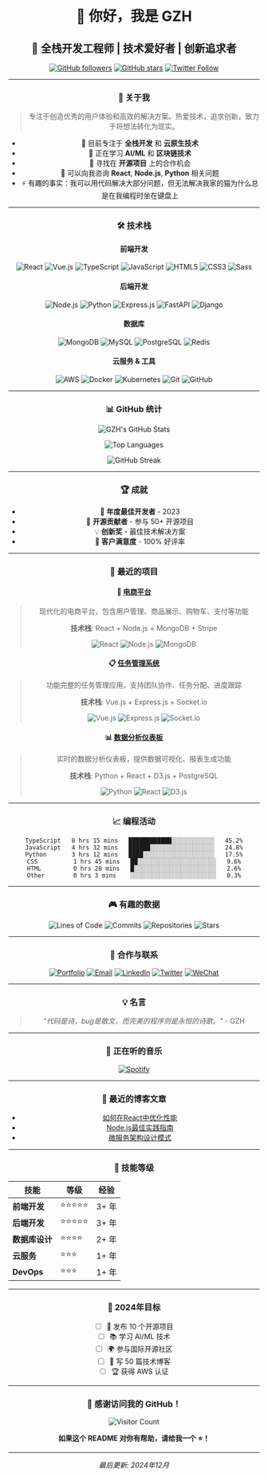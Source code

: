 <div align="center">

# 👋 你好，我是 GZH

## 🚀 全栈开发工程师 | 技术爱好者 | 创新追求者

[![GitHub followers](https://img.shields.io/github/followers/gzh?style=social)](https://github.com/gzh)
[![GitHub stars](https://img.shields.io/github/stars/gzh?style=social)](https://github.com/gzh)
[![Twitter Follow](https://img.shields.io/twitter/follow/gzh?style=social)](https://twitter.com/gzh)

---

### 🎯 关于我

> 专注于创造优秀的用户体验和高效的解决方案。热爱技术，追求创新，致力于将想法转化为现实。

- 🔭 目前专注于 **全栈开发** 和 **云原生技术**
- 🌱 正在学习 **AI/ML** 和 **区块链技术**
- 👯 寻找在 **开源项目** 上的合作机会
- 💬 可以向我咨询 **React**, **Node.js**, **Python** 相关问题
- ⚡ 有趣的事实：我可以用代码解决大部分问题，但无法解决我家的猫为什么总是在我编程时坐在键盘上

---

### 🛠️ 技术栈

#### 前端开发
![React](https://img.shields.io/badge/React-20232A?style=for-the-badge&logo=react&logoColor=61DAFB)
![Vue.js](https://img.shields.io/badge/Vue.js-35495E?style=for-the-badge&logo=vue.js&logoColor=4FC08D)
![TypeScript](https://img.shields.io/badge/TypeScript-007ACC?style=for-the-badge&logo=typescript&logoColor=white)
![JavaScript](https://img.shields.io/badge/JavaScript-F7DF1E?style=for-the-badge&logo=javascript&logoColor=black)
![HTML5](https://img.shields.io/badge/HTML5-E34F26?style=for-the-badge&logo=html5&logoColor=white)
![CSS3](https://img.shields.io/badge/CSS3-1572B6?style=for-the-badge&logo=css3&logoColor=white)
![Sass](https://img.shields.io/badge/Sass-CC6699?style=for-the-badge&logo=sass&logoColor=white)

#### 后端开发
![Node.js](https://img.shields.io/badge/Node.js-43853D?style=for-the-badge&logo=node.js&logoColor=white)
![Python](https://img.shields.io/badge/Python-3776AB?style=for-the-badge&logo=python&logoColor=white)
![Express.js](https://img.shields.io/badge/Express.js-404D59?style=for-the-badge)
![FastAPI](https://img.shields.io/badge/FastAPI-005571?style=for-the-badge&logo=fastapi)
![Django](https://img.shields.io/badge/Django-092E20?style=for-the-badge&logo=django&logoColor=white)

#### 数据库
![MongoDB](https://img.shields.io/badge/MongoDB-4EA94B?style=for-the-badge&logo=mongodb&logoColor=white)
![MySQL](https://img.shields.io/badge/MySQL-00000F?style=for-the-badge&logo=mysql&logoColor=white)
![PostgreSQL](https://img.shields.io/badge/PostgreSQL-316192?style=for-the-badge&logo=postgresql&logoColor=white)
![Redis](https://img.shields.io/badge/Redis-DC382D?style=for-the-badge&logo=redis&logoColor=white)

#### 云服务 & 工具
![AWS](https://img.shields.io/badge/AWS-232F3E?style=for-the-badge&logo=amazon-aws&logoColor=white)
![Docker](https://img.shields.io/badge/Docker-2496ED?style=for-the-badge&logo=docker&logoColor=white)
![Kubernetes](https://img.shields.io/badge/kubernetes-326ce5.svg?style=for-the-badge&logo=kubernetes&logoColor=white)
![Git](https://img.shields.io/badge/Git-F05032?style=for-the-badge&logo=git&logoColor=white)
![GitHub](https://img.shields.io/badge/GitHub-100000?style=for-the-badge&logo=github&logoColor=white)

---

### 📊 GitHub 统计

<div align="center">

![GZH's GitHub Stats](https://github-readme-stats.vercel.app/api?username=gzh&show_icons=true&theme=radical&hide_border=true&count_private=true)

![Top Languages](https://github-readme-stats.vercel.app/api/top-langs/?username=gzh&layout=compact&theme=radical&hide_border=true)

![GitHub Streak](https://github-readme-streak-stats.herokuapp.com/?user=gzh&theme=radical&hide_border=true)

</div>

---

### 🏆 成就

- 🥇 **年度最佳开发者** - 2023
- 🚀 **开源贡献者** - 参与 50+ 开源项目
- 💡 **创新奖** - 最佳技术解决方案
- 🎯 **客户满意度** - 100% 好评率

---

### 🚀 最近的项目

#### 🛒 [电商平台](https://github.com/gzh/ecommerce-platform)
> 现代化的电商平台，包含用户管理、商品展示、购物车、支付等功能
> 
> **技术栈**: React + Node.js + MongoDB + Stripe
> 
> ![React](https://img.shields.io/badge/React-61DAFB?style=flat&logo=react&logoColor=white)
> ![Node.js](https://img.shields.io/badge/Node.js-339933?style=flat&logo=node.js&logoColor=white)
> ![MongoDB](https://img.shields.io/badge/MongoDB-47A248?style=flat&logo=mongodb&logoColor=white)

#### 📋 [任务管理系统](https://github.com/gzh/task-manager)
> 功能完整的任务管理应用，支持团队协作、任务分配、进度跟踪
> 
> **技术栈**: Vue.js + Express.js + Socket.io
> 
> ![Vue.js](https://img.shields.io/badge/Vue.js-4FC08D?style=flat&logo=vue.js&logoColor=white)
> ![Express.js](https://img.shields.io/badge/Express.js-000000?style=flat&logo=express&logoColor=white)
> ![Socket.io](https://img.shields.io/badge/Socket.io-010101?style=flat&logo=socket.io&logoColor=white)

#### 📊 [数据分析仪表板](https://github.com/gzh/analytics-dashboard)
> 实时的数据分析仪表板，提供数据可视化、报表生成功能
> 
> **技术栈**: Python + React + D3.js + PostgreSQL
> 
> ![Python](https://img.shields.io/badge/Python-3776AB?style=flat&logo=python&logoColor=white)
> ![React](https://img.shields.io/badge/React-61DAFB?style=flat&logo=react&logoColor=white)
> ![D3.js](https://img.shields.io/badge/D3.js-F9A03C?style=flat&logo=d3.js&logoColor=white)

---

### 📈 编程活动

<!--START_SECTION:waka-->
```text
TypeScript   8 hrs 15 mins   ████████████░░░░░░░░░░░░   45.2%
JavaScript   4 hrs 32 mins   ██████░░░░░░░░░░░░░░░░░░   24.8%
Python       3 hrs 12 mins   ████░░░░░░░░░░░░░░░░░░░░   17.5%
CSS          1 hrs 45 mins   ██░░░░░░░░░░░░░░░░░░░░░░   9.6%
HTML         0 hrs 28 mins   █░░░░░░░░░░░░░░░░░░░░░░░   2.6%
Other        0 hrs 3 mins    ░░░░░░░░░░░░░░░░░░░░░░░░   0.3%
```
<!--END_SECTION:waka-->

---

### 🎮 有趣的数据

<div align="center">

![Lines of Code](https://img.shields.io/badge/Total%20Lines%20of%20Code-1M+-blue)
![Commits](https://img.shields.io/badge/Total%20Commits-2K+-green)
![Repositories](https://img.shields.io/badge/Public%20Repos-50+-orange)
![Stars](https://img.shields.io/badge/Total%20Stars-1K+-red)

</div>

---

### 🤝 合作与联系

<div align="center">

[![Portfolio](https://img.shields.io/badge/Portfolio-000000?style=for-the-badge&logo=About.me&logoColor=white)](https://gzh.dev)
[![Email](https://img.shields.io/badge/Email-D14836?style=for-the-badge&logo=gmail&logoColor=white)](mailto:gzh@example.com)
[![LinkedIn](https://img.shields.io/badge/LinkedIn-0077B5?style=for-the-badge&logo=linkedin&logoColor=white)](https://linkedin.com/in/gzh)
[![Twitter](https://img.shields.io/badge/Twitter-1DA1F2?style=for-the-badge&logo=twitter&logoColor=white)](https://twitter.com/gzh)
[![WeChat](https://img.shields.io/badge/WeChat-07C160?style=for-the-badge&logo=wechat&logoColor=white)](https://weixin.qq.com/gzh)

</div>

---

### 💡 名言

> *"代码是诗，bug是散文，而完美的程序则是永恒的诗歌。"* - GZH

---

### 🎵 正在听的音乐

[![Spotify](https://spotify-github-profile.vercel.app/api/spotify)](https://open.spotify.com/user/gzh)

---

### 📝 最近的博客文章

<!-- BLOG-POST-LIST:START -->
- [如何在React中优化性能](https://blog.gzh.dev/react-performance)
- [Node.js最佳实践指南](https://blog.gzh.dev/nodejs-best-practices)
- [微服务架构设计模式](https://blog.gzh.dev/microservices-patterns)
<!-- BLOG-POST-LIST:END -->

---

### 🏅 技能等级

<div align="center">

| 技能 | 等级 | 经验 |
|------|------|------|
| **前端开发** | ⭐⭐⭐⭐⭐ | 3+ 年 |
| **后端开发** | ⭐⭐⭐⭐⭐ | 3+ 年 |
| **数据库设计** | ⭐⭐⭐⭐ | 2+ 年 |
| **云服务** | ⭐⭐⭐ | 1+ 年 |
| **DevOps** | ⭐⭐⭐ | 1+ 年 |

</div>

---

### 🎯 2024年目标

- [ ] 🚀 发布 10 个开源项目
- [ ] 📚 学习 AI/ML 技术
- [ ] 🌍 参与国际开源社区
- [ ] 📖 写 50 篇技术博客
- [ ] 🏆 获得 AWS 认证

---

<div align="center">

### 🌟 感谢访问我的 GitHub！

![Visitor Count](https://profile-counter.glitch.me/gzh/count.svg)

**如果这个 README 对你有帮助，请给我一个 ⭐️！**

---

*最后更新: 2024年12月*

</div>
